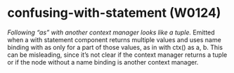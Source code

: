 # confusing-with-statement (W0124)

*Following “as” with another context manager looks like a tuple.*
Emitted when a with statement component returns multiple values and uses
name binding with as only for a part of those values, as in with ctx()
as a, b. This can be misleading, since it’s not clear if the context
manager returns a tuple or if the node without a name binding is another
context manager.
